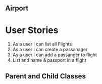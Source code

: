## Airport

# User Stories

1) As a user I can list all Flights
2) As a user I can create a passanager
3) As a user I can add a passanger to flight 
4) List and name & passport in a flight 


## Parent and Child Classes 

